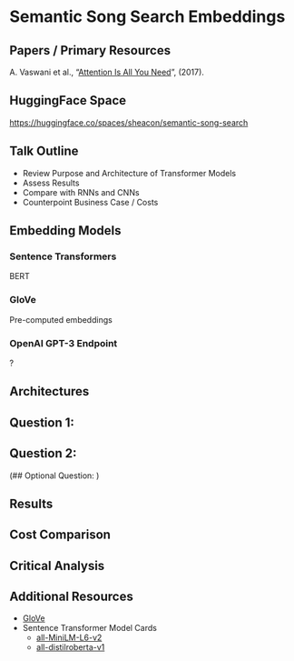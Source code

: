 # Semantic Song Search Embeddings

## Papers / Primary Resources
A. Vaswani et al., “[Attention Is All You Need](https://arxiv.org/abs/1706.03762)”, (2017).

## HuggingFace Space
https://huggingface.co/spaces/sheacon/semantic-song-search

## Talk Outline
- Review Purpose and Architecture of Transformer Models
- Assess Results
- Compare with RNNs and CNNs
- Counterpoint Business Case / Costs

## Embedding Models

### Sentence Transformers
BERT

### GloVe
Pre-computed embeddings

### OpenAI GPT-3 Endpoint
?

## Architectures

## Question 1: 

## Question 2: 

(## Optional Question: )

## Results

## Cost Comparison

## Critical Analysis

## Additional Resources
- [GloVe](https://nlp.stanford.edu/projects/glove/)
- Sentence Transformer Model Cards
  - [all-MiniLM-L6-v2](https://huggingface.co/sentence-transformers/all-MiniLM-L6-v2)
  - [all-distilroberta-v1](https://huggingface.co/sentence-transformers/all-distilroberta-v1)

